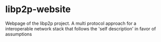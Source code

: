 # libp2p-website
Webpage of the libp2p project. A multi protocol approach for a interoperable network stack that follows the 'self description' in favor of assumptions

